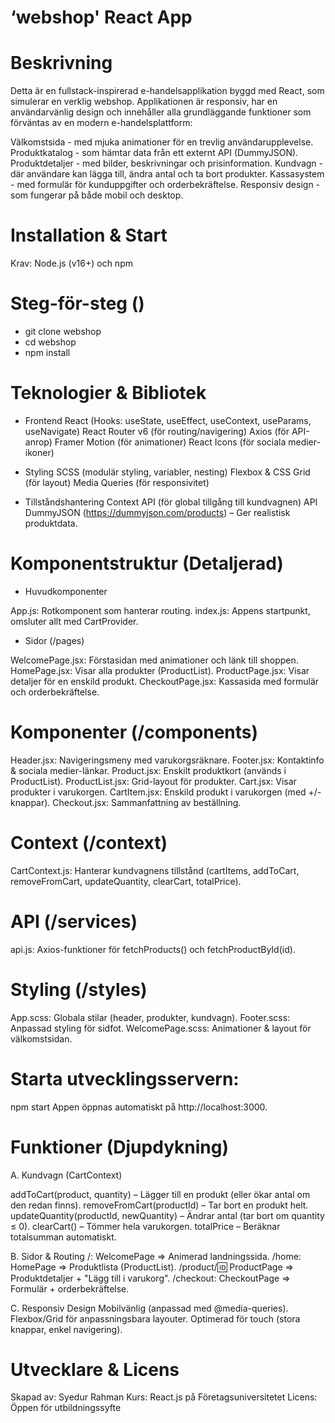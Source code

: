 # ‘webshop' React App #

# Beskrivning 

Detta är en fullstack-inspirerad e-handelsapplikation byggd med React, som simulerar en verklig webshop. Applikationen är responsiv, har en användarvänlig design och innehåller alla grundläggande funktioner som förväntas av en modern e-handelsplattform: 

Välkomstsida - med mjuka animationer för en trevlig användarupplevelse. 
Produktkatalog - som hämtar data från ett externt API (DummyJSON). 
Produktdetaljer - med bilder, beskrivningar och prisinformation. 
Kundvagn - där användare kan lägga till, ändra antal och ta bort produkter. 
Kassasystem - med formulär för kunduppgifter och orderbekräftelse. 
Responsiv design - som fungerar på både mobil och desktop. 

# Installation & Start 
Krav: Node.js (v16+) och npm  

# Steg-för-steg ()
- git clone webshop 
- cd webshop 
- npm install
  
# Teknologier & Bibliotek 

- Frontend 
React (Hooks: useState, useEffect, useContext, useParams, useNavigate) 
React Router v6 (för routing/navigering) 
Axios (för API-anrop) 
Framer Motion (för animationer) 
React Icons (för sociala medier-ikoner)

- Styling 
SCSS (modulär styling, variabler, nesting) 
Flexbox & CSS Grid (för layout) 
Media Queries (för responsivitet)

- Tillståndshantering 
Context API (för global tillgång till kundvagnen) 
API 
DummyJSON (https://dummyjson.com/products) – Ger realistisk produktdata. 

# Komponentstruktur (Detaljerad) 

- Huvudkomponenter 

App.js: Rotkomponent som hanterar routing. 
index.js: Appens startpunkt, omsluter allt med CartProvider. 

- Sidor (/pages) 

WelcomePage.jsx: Förstasidan med animationer och länk till shoppen. 
HomePage.jsx: Visar alla produkter (ProductList). 
ProductPage.jsx: Visar detaljer för en enskild produkt. 
CheckoutPage.jsx: Kassasida med formulär och orderbekräftelse. 

# Komponenter (/components) 

Header.jsx: Navigeringsmeny med varukorgsräknare. 
Footer.jsx: Kontaktinfo & sociala medier-länkar. 
Product.jsx: Enskilt produktkort (används i ProductList). 
ProductList.jsx: Grid-layout för produkter. 
Cart.jsx: Visar produkter i varukorgen. 
CartItem.jsx: Enskild produkt i varukorgen (med +/- knappar). 
Checkout.jsx: Sammanfattning av beställning. 

# Context (/context) 

CartContext.js: Hanterar kundvagnens tillstånd (cartItems, addToCart, removeFromCart, updateQuantity, clearCart, totalPrice). 

# API (/services) 

api.js: Axios-funktioner för fetchProducts() och fetchProductById(id). 

# Styling (/styles) 

App.scss: Globala stilar (header, produkter, kundvagn). 
Footer.scss: Anpassad styling för sidfot. 
WelcomePage.scss: Animationer & layout för välkomstsidan. 

# Starta utvecklingsservern: 
npm start 
Appen öppnas automatiskt på http://localhost:3000. 

# Funktioner (Djupdykning) 

A. Kundvagn (CartContext) 

addToCart(product, quantity) – Lägger till en produkt (eller ökar antal om den redan finns). 
removeFromCart(productId) – Tar bort en produkt helt. 
updateQuantity(productId, newQuantity) – Ändrar antal (tar bort om quantity ≤ 0). 
clearCart() – Tömmer hela varukorgen. 
totalPrice – Beräknar totalsumman automatiskt. 

B. Sidor & Routing 
/: WelcomePage => Animerad landningssida. 
/home: HomePage => Produktlista (ProductList). 
/product/:id: ProductPage => Produktdetaljer + "Lägg till i varukorg". 
/checkout: CheckoutPage => Formulär + orderbekräftelse. 

C. Responsiv Design 
Mobilvänlig (anpassad med @media-queries). 
Flexbox/Grid för anpassningsbara layouter. 
Optimerad för touch (stora knappar, enkel navigering). 


# Utvecklare & Licens 
Skapad av: Syedur Rahman 
Kurs: React.js på Företagsuniversitetet 
Licens: Öppen för utbildningssyfte 

 

